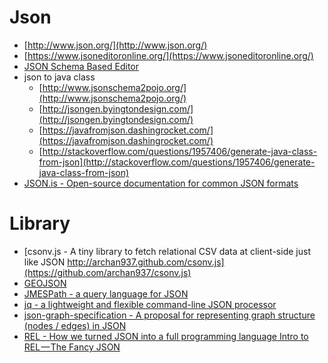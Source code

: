 Json
====
* [http://www.json.org/](http://www.json.org/)
* [https://www.jsoneditoronline.org/](https://www.jsoneditoronline.org/)
* [JSON Schema Based Editor](https://github.com/jdorn/json-editor)
* json to java class
  * [http://www.jsonschema2pojo.org/](http://www.jsonschema2pojo.org/)
  * [http://jsongen.byingtondesign.com/](http://jsongen.byingtondesign.com/)
  * [https://javafromjson.dashingrocket.com/](https://javafromjson.dashingrocket.com/)
  * [http://stackoverflow.com/questions/1957406/generate-java-class-from-json](http://stackoverflow.com/questions/1957406/generate-java-class-from-json)
* [JSON.is - Open-source documentation for common JSON formats](http://json.is/)

# Library
* [csonv.js - A tiny library to fetch relational CSV data at client-side just like JSON http://archan937.github.com/csonv.js](https://github.com/archan937/csonv.js)
* [GEOJSON](http://geojson.org/)
* [JMESPath - a query language for JSON](http://jmespath.org/)
* [jq - a lightweight and flexible command-line JSON processor](http://stedolan.github.io/jq/)
* [json-graph-specification - A proposal for representing graph structure (nodes / edges) in JSON](https://github.com/jsongraph/json-graph-specification)
* [REL - How we turned JSON into a full programming language Intro to REL — The Fancy JSON](https://medium.com/relevant-stories/rel-chapter-1-907ff616bf80)